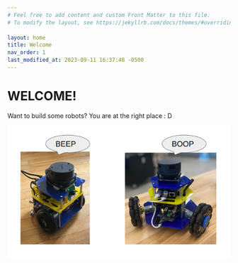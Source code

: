 ```yaml
---
# Feel free to add content and custom Front Matter to this file.
# To modify the layout, see https://jekyllrb.com/docs/themes/#overriding-theme-defaults

layout: home
title: Welcome
nav_order: 1
last_modified_at: 2023-09-11 16:37:48 -0500
---
```


# WELCOME! 

Want to build some robots? You are at the right place : D

<a class="image-link" href="/assets/images/welcome_bots.png">
  <img src="/assets/images/welcome_bots.png" alt="2 mbots">
</a>
